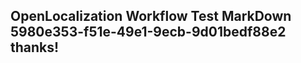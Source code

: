 <properties
ms.topic="hero-topic"
ms.test1="hero-topic"
ms.test2="test"/>

## OpenLocalization Workflow Test MarkDown 5980e353-f51e-49e1-9ecb-9d01bedf88e2 thanks!
